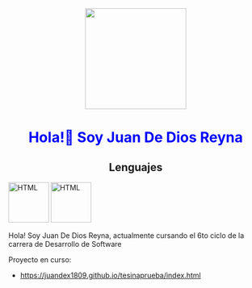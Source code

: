 <div align="center">
  <img src="https://media.giphy.com/media/bcKmIWkUMCjVm/giphy.gif" width="200" />
</div>

<h1 align="center" style="color:blue">Hola!👋 Soy Juan De Dios Reyna</h1>

<div>
  <h2 align="center">Lenguajes</h2>
  <p>
    <img src="https://github.com/juandedios-reyna/juandedios-reyna/blob/main/assets/html-5.png?raw=true" alt="HTML" width="80" height="80"/>
    <img src="https://github.com/juandedios-reyna/juandedios-reyna/blob/main/assets/html-5.png?raw=true" alt="HTML" width="80" height="80"/>
  </p>
</div>


Hola! Soy Juan De Dios Reyna, actualmente cursando el 6to ciclo de la carrera de Desarrollo de Software

Proyecto en curso:

- https://juandex1809.github.io/tesinaprueba/index.html
<!---
JuanDex1809/JuanDex1809 is a ✨ special ✨ repository because its `README.md` (this file) appears on your GitHub profile.
You can click the Preview link to take a look at your changes.
--->
